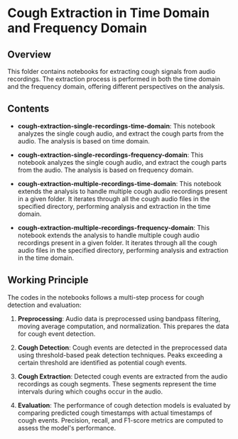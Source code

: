 # Cough Extraction in Time Domain and Frequency Domain

## Overview
This folder contains notebooks for extracting cough signals from audio recordings. The extraction process is performed in both the time domain and the frequency domain, offering different perspectives on the analysis.



## Contents
- **cough-extraction-single-recordings-time-domain**: This notebook analyzes the single cough audio, and extract the cough parts from the audio.
                                                  The analysis is based on time domain.
                                                  
- **cough-extraction-single-recordings-frequency-domain**: This notebook analyzes the single cough audio, and extract the cough parts from the audio. The                                                         analysis is based on frequency domain.
  
- **cough-extraction-multiple-recordings-time-domain**: This notebook extends the analysis to handle multiple cough audio recordings present in a                                                              given folder. It iterates through all the cough audio files in the specified directory,                                                                performing analysis and extraction in the time domain.
  
- **cough-extraction-multiple-recordings-frequency-domain**: This notebook extends the analysis to handle multiple cough audio recordings present in a                                                              given folder. It iterates through all the cough audio files in the specified directory,                                                                performing analysis and extraction in the time domain.

## Working Principle

The codes in the notebooks follows a multi-step process for cough detection and evaluation:

1. **Preprocessing**: Audio data is preprocessed using bandpass filtering, moving average computation, and normalization. This prepares the data for cough event detection.

2. **Cough Detection**: Cough events are detected in the preprocessed data using threshold-based peak detection techniques. Peaks exceeding a certain threshold are identified as potential cough events.

3. **Cough Extraction**: Detected cough events are extracted from the audio recordings as cough segments. These segments represent the time intervals during which coughs occur in the audio.

4. **Evaluation**: The performance of cough detection models is evaluated by comparing predicted cough timestamps with actual timestamps of cough events. Precision, recall, and F1-score metrics are computed to assess the model's performance.
